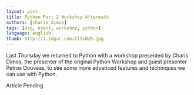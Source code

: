```yaml
---
layout: post
title: Python Part 2 Workshop Aftermath
authors: [charis_dimos]
tags: [dsg, event, workshop, python]
language: english
thumb: http://i.imgur.com/ClIvWzR.jpg
---
```

Last Thursday we returned to Python with a workshop presented by Charis Dimos,
the presenter of the original Python Workshop and guest presenter Petros
Douveas, to see some more advanced features and techniques we can use with
Python.

Article Pending
